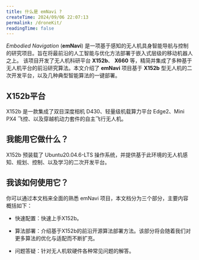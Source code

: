 ```yaml
---
title: 什么是 emNavi ?
createTime: 2024/09/06 22:07:13
permalink: /droneKit/
readingTime: false
---
```


*Embodied Navigation* (**emNavi**) 是一项基于感知的无人机具身智能导航与控制的研究项目。旨在将最前沿的人工智能与优化方法部署于嵌入式层级的移动机器人之上。
该项目开发了无人机科研平台 **X152b**、 **X660** 等，精简并集成了多种基于无人机平台的前沿研究算法。本文介绍了 **emNavi** 项目基于 **X152b** 型无人机的二次开发平台，以及几种典型智能算法的一键部署。

## X152b平台

X152b 是一款集成了双目深度相机 D430、轻量级机载算力平台 Edge2、Mini PX4 飞控、以及穿越机动力套件的自主飞行无人机。

<!-- TODO(Derkai):修改图片 -->
<ImageCard
  image="https://emnavi-doc-img.oss-cn-beijing.aliyuncs.com/emnavi_assets/intro/X152b-main.png"
  title="X152b"
  description="集成了双目深度相机 D430、轻量级机载算力平台 Edge2、Mini PX4 飞控、以及穿越机动力套件的自主飞行无人机。"
  href="/"
  author="Andreas Kunz"
  date="2024/08/16"
/>

## 我能用它做什么？

X152b 预装载了 Ubuntu20.04.6-LTS 操作系统，并提供基于此环境的无人机感知、规划、控制、以及学习的二次开发平台。

## 我该如何使用它？

你可以通过本文档来全面的熟悉 emNavi 项目，本文档分为三个部分，主要内容概括如下：

- 快速配置：快速上手X152b。

- 算法部署：介绍基于X152b的前沿开源算法部署方法。该部分将会随着我们对更多算法的优化与适配而不断扩充。

- 问题答疑：针对无人机软硬件各种常见问题的解答。

